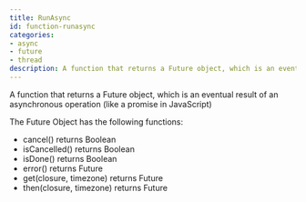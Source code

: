 ```yaml
---
title: RunAsync
id: function-runasync
categories:
- async
- future
- thread
description: A function that returns a Future object, which is an eventual result of an asynchronous operation
---
```


A function that returns a Future object, which is an eventual result of an asynchronous operation (like a promise in JavaScript)

The Future Object has the following functions:

- cancel() returns Boolean
- isCancelled() returns Boolean
- isDone() returns Boolean
- error() returns Future
- get(closure, timezone) returns Future
- then(closure, timezone) returns Future

